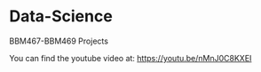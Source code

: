 # Data-Science
BBM467-BBM469 Projects

You can find the youtube video at: https://youtu.be/nMnJ0C8KXEI
